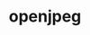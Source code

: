---
title: "openjpeg"
layout: cache
categories: [package, develop]
meta: {"compilers": ["gcc@7.5.0"], "num_specs": 5, "num_specs_by_stack": {"build_systems": 5, "root": 5}, "oss": ["ubuntu18.04"], "platforms": ["linux"], "stacks": ["build_systems", "root"], "targets": ["x86_64_v3"], "versions": ["2.5.2"]}
spec_details: [{"compiler": "gcc@7.5.0", "hash": "btdbw2yqzhagtg2mqfekakkkrjbtls5i", "os": "ubuntu18.04", "platform": "linux", "size": "-", "stacks": ["build_systems", "root"], "target": "x86_64_v3", "variants": ["build_system=cmake", "build_type=Release", "~codec", "generator=make", "~ipo"], "versions": ["2.5.2"]}, {"compiler": "gcc@7.5.0", "hash": "cl37ocvuzdvmcma6w5wf2sbvrxdccka6", "os": "ubuntu18.04", "platform": "linux", "size": "-", "stacks": ["build_systems", "root"], "target": "x86_64_v3", "variants": ["build_system=cmake", "build_type=Release", "~codec", "generator=make", "~ipo"], "versions": ["2.5.2"]}, {"compiler": "gcc@7.5.0", "hash": "g4zslllhgslvhyem5vl5loc27omgjg3p", "os": "ubuntu18.04", "platform": "linux", "size": "-", "stacks": ["build_systems", "root"], "target": "x86_64_v3", "variants": ["build_system=cmake", "build_type=Release", "~codec", "generator=make", "~ipo"], "versions": ["2.5.2"]}, {"compiler": "gcc@7.5.0", "hash": "mvgnvrd37ukoewdth2fkscu6wrtt3t5o", "os": "ubuntu18.04", "platform": "linux", "size": "-", "stacks": ["build_systems", "root"], "target": "x86_64_v3", "variants": ["build_system=cmake", "build_type=Release", "~codec", "generator=make", "~ipo"], "versions": ["2.5.2"]}, {"compiler": "gcc@7.5.0", "hash": "pxngd6fu3czw7uhdjnw4gbkd7urqyxna", "os": "ubuntu18.04", "platform": "linux", "size": "-", "stacks": ["build_systems", "root"], "target": "x86_64_v3", "variants": ["build_system=cmake", "build_type=Release", "~codec", "generator=make", "~ipo"], "versions": ["2.5.2"]}]
---